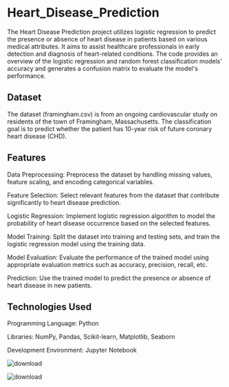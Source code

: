 # Heart_Disease_Prediction
The Heart Disease Prediction project utilizes logistic regression to predict the presence or absence of heart disease in patients based on various medical attributes. It aims to assist healthcare professionals in early detection and diagnosis of heart-related conditions.
The code provides an overview of the logistic regression and random forest classification models' accuracy and generates a confusion matrix to evaluate the model's performance.

## Dataset
The dataset (framingham.csv) is from an ongoing cardiovascular study on residents of the town of Framingham, Massachusetts. The classification goal is to predict whether the patient has 10-year risk of future coronary heart disease (CHD). 

## Features
Data Preprocessing: Preprocess the dataset by handling missing values, feature scaling, and encoding categorical variables.

Feature Selection: Select relevant features from the dataset that contribute significantly to heart disease prediction.

Logistic Regression: Implement logistic regression algorithm to model the probability of heart disease occurrence based on the selected features.

Model Training: Split the dataset into training and testing sets, and train the logistic regression model using the training data.

Model Evaluation: Evaluate the performance of the trained model using appropriate evaluation metrics such as accuracy, precision, recall, etc.

Prediction: Use the trained model to predict the presence or absence of heart disease in new patients.

## Technologies Used
Programming Language: Python

Libraries: NumPy, Pandas, Scikit-learn, Matplotlib, Seaborn

Development Environment: Jupyter Notebook 


![download](https://github.com/Srijita2002/Heart_Disease_Prediction/assets/111299389/742429a9-e78b-4102-9ab1-51d22debb532)

![download](https://github.com/Srijita2002/Heart_Disease_Prediction/assets/111299389/6d2721b5-eb81-4cec-9ff2-ad3673ff8429)
